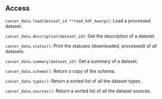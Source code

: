 ## Access

`cancer_data.load(dataset_id **read_hdf_kwargs)`: Load a processed dataset.

`cancer_data.description(dataset_id)`: Get the description of a dataset.

`cancer_data.status()`: Print the statuses (downloaded, processed) of all datasets.

`cancer_data.summary(dataset_id)`: Get a summary of a dataset.

`cancer_data.schema()`: Return a copy of the schema.

`cancer_data.types()`: Return a sorted list of all the dataset types.

`cancer_data.sources()`: Return a sorted list of all the dataset sources.
